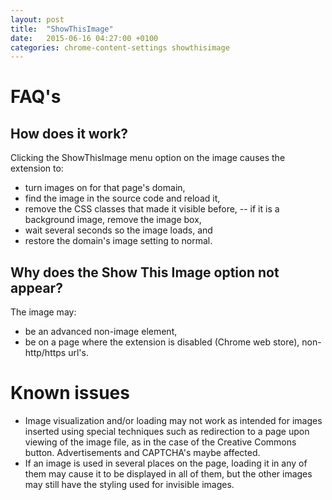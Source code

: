 ```yaml
---
layout: post
title:  "ShowThisImage"
date:   2015-06-16 04:27:00 +0100
categories: chrome-content-settings showthisimage
---
```

# FAQ's
## How does it work?
Clicking the ShowThisImage menu option on the image causes the extension to:

-  turn images on for that page's domain,
-  find the image in the source code and reload it,
-  remove the CSS classes that made it visible before,
--    if it is a background image, remove the image box,
-  wait several seconds so the image loads, and
-  restore the domain's image setting to normal.

## Why does the Show This Image option not appear?
The image may:

-  be an advanced non-image element,
-  be on a page where the extension is disabled (Chrome web store), non-http/https url's.

# Known issues

-  Image visualization and/or loading may not work as intended for images inserted using special techniques such as redirection to a page upon viewing of the image file, as in the case of the Creative Commons button. Advertisements and CAPTCHA's maybe affected.
-  If an image is used in several places on the page, loading it in any of them may cause it to be displayed in all of them, but the other images may still have the styling used for invisible images.
